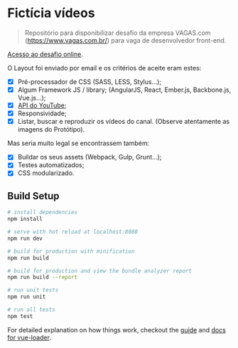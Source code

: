 # Fictícia vídeos

> Repositório para disponibilizar desafio da empresa VAGAS.com (https://www.vagas.com.br/) para vaga de desenvolvedor front-end.

[Acesso ao desafio online](https://helderdiin.github.io/ficticia-videos/index.html).

O Layout foi enviado por email e os critérios de aceite eram estes:

- [X] Pré-processador de CSS (SASS, LESS, Stylus...);
- [X] Algum Framework JS / library; (AngularJS, React, Ember.js, Backbone.js, Vue.js...);
- [X] [API do YouTube](https://developers.google.com/youtube/v3/);
- [X] Responsividade;
- [X] Listar, buscar e reproduzir os vídeos do canal. (Observe atentamente as imagens do Protótipo).

Mas seria muito legal se encontrassem também:

- [X] Buildar os seus assets (Webpack, Gulp, Grunt...);
- [X] Testes automatizados;
- [X] CSS modularizado.

## Build Setup

``` bash
# install dependencies
npm install

# serve with hot reload at localhost:8080
npm run dev

# build for production with minification
npm run build

# build for production and view the bundle analyzer report
npm run build --report

# run unit tests
npm run unit

# run all tests
npm test
```

For detailed explanation on how things work, checkout the [guide](http://vuejs-templates.github.io/webpack/) and [docs for vue-loader](http://vuejs.github.io/vue-loader).
